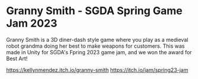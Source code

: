 # Granny Smith - SGDA Spring Game Jam 2023

Granny Smith is a 3D diner-dash style game where you play as a medieval robot grandma doing her best to make weapons for customers. This was made in Unity for SGDA's Fpring 2023 game jam, and we won the award for Best Art!

https://kellynmendez.itch.io/granny-smith
https://itch.io/jam/spring23-jam
